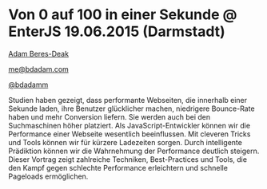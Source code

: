 # Von 0 auf 100 in einer Sekunde @ EnterJS 19.06.2015 (Darmstadt)

[Adam Beres-Deak](http://bdadam.com/)

[me@bdadam.com](mailto:me@bdadam.com)

[@bdadamm](https://twitter.com/bdadamm)

Studien haben gezeigt, dass performante Webseiten, die innerhalb einer Sekunde laden,
ihre Benutzer glücklicher machen, niedrigere Bounce-Rate haben und mehr Conversion liefern.
Sie werden auch bei den Suchmaschinen höher platziert.
Als JavaScript-Entwickler können wir die Performance einer Webseite wesentlich beeinflussen.
Mit cleveren Tricks und Tools können wir für kürzere Ladezeiten sorgen.
Durch intelligente Prädiktion können wir die Wahrnehmung der Performance deutlich steigern.
Dieser Vortrag zeigt zahlreiche Techniken, Best-Practices und Tools,
die den Kampf gegen schlechte Performance erleichtern und schnelle Pageloads ermöglichen. 